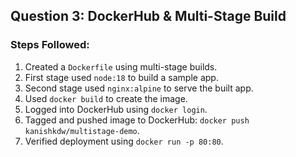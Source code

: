 ## Question 3: DockerHub & Multi-Stage Build

###  Steps Followed:

1. Created a `Dockerfile` using multi-stage builds.
2. First stage used `node:18` to build a sample app.
3. Second stage used `nginx:alpine` to serve the built app.
4. Used `docker build` to create the image.
5. Logged into DockerHub using `docker login`.
6. Tagged and pushed image to DockerHub: `docker push kanishkdw/multistage-demo`.
7. Verified deployment using `docker run -p 80:80`.


